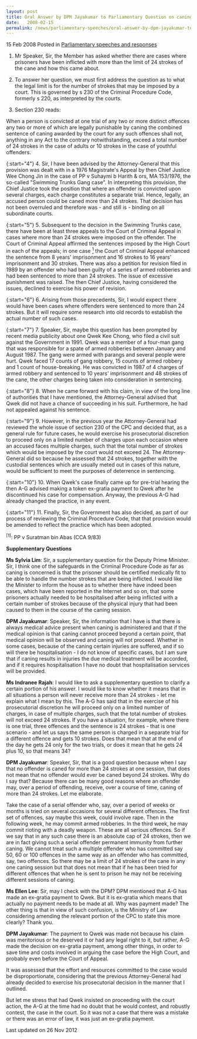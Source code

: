 ```yaml
---
layout: post
title: Oral Answer by DPM Jayakumar to Parliamentary Question on caning
date:   2008-02-15
permalink: /news/parliamentary-speeches/oral-answer-by-dpm-jayakumar-to-parliamentary-question-on-caning
---
```


15 Feb 2008 Posted in [Parliamentary speeches and responses](/news/parliamentary-speeches)

1. Mr Speaker, Sir, the Member has asked whether there are cases where prisoners have been inflicted with more than the limit of 24 strokes of the cane and how this came about.

2. To answer her question, we must first address the question as to what the legal limit is for the number of strokes that may be imposed by a court. This is governed by s 230 of the Criminal Procedure Code, formerly s 220, as interpreted by the courts.

3. Section 230 reads:

When a person is convicted at one trial of any two or more distinct offences any two or more of which are legally punishable by caning the combined sentence of caning awarded by the court for any such offences shall not, anything in any Act to the contrary notwithstanding, exceed a total number of 24 strokes in the case of adults or 10 strokes in the case of youthful offenders.

{:start="4"}
4. Sir, I have been advised by the Attorney-General that this provision was dealt with in a 1976 Magistrate's Appeal by then Chief Justice Wee Chong Jin in the case of PP v Suhaymi b Harith & ors, MA 153/1976, the so-called "Swimming Trunks Gang case". In interpreting this provision, the Chief Justice took the position that where an offender is convicted upon several charges, each charge constitutes a separate trial. Hence, legally, an accused person could be caned more than 24 strokes. That decision has not been overruled and therefore was - and still is - binding on all subordinate courts.

{:start="5"}
5. Subsequent to the decision in the Swimming Trunks case, there have been at least three appeals to the Court of Criminal Appeal in cases where more than 24 strokes were imposed on the offender. The Court of Criminal Appeal affirmed the sentences imposed by the High Court in each of the appeals; in one case <a href="#case"><sup>1</sup></a>  the Court of Criminal Appeal enhanced the sentence from 8 years' imprisonment and 16 strokes to 16 years' imprisonment and 30 strokes. There was also a petition for revision filed in 1989 by an offender who had been guilty of a series of armed robberies and had been sentenced to more than 24 strokes. The issue of excessive punishment was raised. The then Chief Justice, having considered the issues, declined to exercise his power of revision.

{:start="6"}
6. Arising from those precedents, Sir, I would expect there would have been cases where offenders were sentenced to more than 24 strokes. But it will require some research into old records to establish the actual number of such cases.

{:start="7"}
7. Speaker, Sir, maybe this question has been prompted by recent media publicity about one Qwek Kee Chong, who filed a civil suit against the Government in 1991. Qwek was a member of a four-man gang that was responsible for a spate of armed robberies between January and August 1987. The gang were armed with parangs and several people were hurt. Qwek faced 17 counts of gang robbery, 15 counts of armed robbery and 1 count of house-breaking. He was convicted in 1987 of 4 charges of armed robbery and sentenced to 10 years' imprisonment and 48 strokes of the cane, the other charges being taken into consideration in sentencing.

{:start="8"}
8. When he came forward with his claim, in view of the long line of authorities that I have mentioned, the Attorney-General advised that Qwek did not have a chance of succeeding in his suit. Furthermore, he had not appealed against his sentence.

{:start="9"}
9. However, in the previous year the Attorney-General had reviewed the whole issue of section 230 of the CPC and decided that, as a general rule for future cases, he would exercise his prosecutorial discretion to proceed only on a limited number of charges upon each occasion where an accused faces multiple charges, such that the total number of strokes which would be imposed by the court would not exceed 24. The Attorney-General did so because he assessed that 24 strokes, together with the custodial sentences which are usually meted out in cases of this nature, would be sufficient to meet the purposes of deterrence in sentencing.

{:start="10"}
10. When Qwek's case finally came up for pre-trial hearing the then A-G advised making a token ex-gratia payment to Qwek after he discontinued his case for compensation. Anyway, the previous A-G had already changed the practice, in any event.

{:start="11"}
11. Finally, Sir, the Government has also decided, as part of our process of reviewing the Criminal Procedure Code, that that provision would be amended to reflect the practice which has been adopted.

<p id="case"><sup>[1]</sup>: PP v Suratman bin Abas (CCA 9/83) </p>

**Supplementary Questions**


**Ms Sylvia Lim**: Sir, a supplementary question for the Deputy Prime Minister. Sir, I think one of the safeguards in the Criminal Procedure Code as far as caning is concerned is that the prisoner should be certified medically fit to be able to handle the number strokes that are being inflicted. I would like the Minister to inform the house as to whether there have indeed been cases, which have been reported in the Internet and so on, that some prisoners actually needed to be hospitalised after being inflicted with a certain number of strokes because of the physical injury that had been caused to them in the course of the caning session.

**DPM Jayakumar**: Speaker, Sir, the information that I have is that there is always medical advice present when caning is administered and that if the medical opinion is that caning cannot proceed beyond a certain point, that medical opinion will be observed and caning will not proceed. Whether in some cases, because of the caning certain injuries are suffered, and if so will there be hospitalisation - I do not know of specific cases, but I am sure that if caning results in injuries the due medical treatment will be accorded, and if it requires hospitalisation I have no doubt that hospitalisation services will be provided.

**Ms Indranee Rajah**: I would like to ask a supplementary question to clarify a certain portion of his answer. I would like to know whether it means that in all situations a person will never receive more than 24 strokes - let me explain what I mean by this. The A-G has said that in the exercise of his prosecutorial discretion he will proceed only on a limited number of charges, in case of multiple charges, such that the total number of strokes will not exceed 24 strokes. If you have a situation, for example, where there is one trial, three offences and the sentence is 24 strokes - that is one scenario - and let us says the same person is charged in a separate trial for a different offence and gets 10 strokes. Does that mean that at the end of the day he gets 24 only for the two trials, or does it mean that he gets 24 plus 10, so that means 34?

**DPM Jayakumar**: Speaker, Sir, that is a good question because when I say that no offender is caned for more than 24 strokes at one session, that does not mean that no offender would ever be caned beyond 24 strokes. Why do I say that? Because there can be many good reasons where an offender may, over a period of offending, receive, over a course of time, caning of more than 24 strokes. Let me elaborate.

Take the case of a serial offender who, say, over a period of weeks or months is tried on several occasions for several different offences. The first set of offences, say maybe this week, could involve rape. Then in the following week, he may commit armed robberies. In the third week, he may commit rioting with a deadly weapon. These are all serious offences. So if we say that in any such case there is an absolute cap of 24 strokes, then we are in fact giving such a serial offender permanent immunity from further caning. We cannot treat such a multiple offender who has committed say 50, 60 or 100 offences in the same way as an offender who has committed, say, two offences. So there may be a limit of 24 strokes of the cane in any one caning session but that does not mean that if he has been tried for different offences that when he is sent to prison he may not be receiving different sessions of caning.

**Ms Ellen Lee**: Sir, may I check with the DPM? DPM mentioned that A-G has made an ex-gratia payment to Qwek. But it is ex-gratia which means that actually no payment needs to be made at all. Why was payment made? The other thing is that in view of such confusion, is the Ministry of Law considering amending the relevant portion of the CPC to state this more clearly? Thank you.

**DPM Jayakumar**: The payment to Qwek was made not because his claim was meritorious or he deserved it or had any legal right to it, but rather, A-G made the decision on ex-gratia payment, among other things, in order to save time and costs involved in arguing the case before the High Court, and probably even before the Court of Appeal.

It was assessed that the effort and resources committed to the case would be disproportionate, considering that the previous Attorney-General had already decided to exercise his prosecutorial decision in the manner that I outlined.

But let me stress that had Qwek insisted on proceeding with the court action, the A-G at the time had no doubt that he would contest, and robustly contest, the case in the court. So it was not a case that there was a mistake or there was an error of law, it was just an ex-gratia payment.


<p class="right-side-updated">Last updated on 26 Nov 2012</p>
